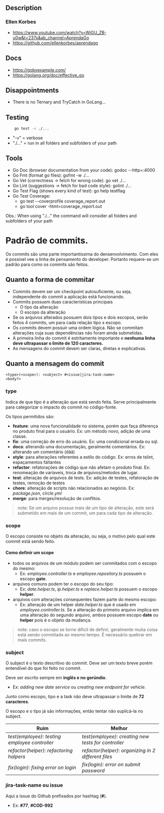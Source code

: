 ## Description
### Ellen Korbes
- https://www.youtube.com/watch?v=WiGU_ZB-u0w&t=237s&ab_channel=AprendaGo
- https://github.com/ellenkorbes/aprendago

## Docs
- https://gobyexample.com/
- https://golang.org/doc/effective_go


## Disappointments
- There is no Ternary and TryCatch in GoLang...

## Testing

```bash
	go test -v ./...
```
- "-v" = verbose
- "./..." = run in all folders and subfolders of your path

## Tools

- Go Doc (browser documentation from your code): godoc --http=:4000
- Go Fmt (format go files): gofmt -w ./...
- Go Vet (correctness → fetch for wrong code): go vet ./...
- Go Lint (suggestions → fetch for bad code style): golint ./...
- Go Test Flag (shows every kind of test): go help testflag
- Go Test Coverage:
	- go test --coverprofile coverage_report.out
	- go tool cover -html=coverage_report.out

Obs.: When using "./..." the command will consider all folders and subfolders of your path


# Padrão de commits.

Os commits são uma parte importantissima do densenvolvimento. Com eles é possivel vee a linha de pensamento do developer. Portanto requere-se um padrão para como os commits são feitos.

## Quanto a forma de commitar

- Commits devem ser um checkpoint autosuficiente, ou seja, independente do commit a aplicação está funcionando.
- Commits possuem duas características principais
	- O tipo da alteração
	- O escopo da alteração
- Se os arquivos alterados possuem dois tipos e dois escopos, serão feitos 4 commits, um para cada relação tipo x escopo.
- Os commits devem possuir uma ordem lógica. Não se commitam alterações cuja suas dependências não foram ainda submetidas.
- A primeira linha do commit é estritamente importante e **nenhuma linha deve ultrapassar o limite de 120 caracteres.**
- As mensagens do commit devem ser claras, diretas e explicativas.


## Quanto a mensagem do commit

```
<type>(<scope>): <subject> #<issue|jira-task-name>
<body?>
```

### type

Indica de que tipo é a alteração que está sendo feita. Serve principalmente para categorizar o impacto do commit no código-fonte. 

Os tipos permitidos são:

- **feature**: uma nova funcionalidade no sistema, porém que faça diferença no produto final para o usuário. Ex: um método novo, adição de uma classe.
- **fix**: uma correção de erro do usuário. Ex: uma condicional errada ou sql.
- **docs**: alterando uma documentação, geralmente comentários. Ex: alterando um comentário (dãã)
- **style**: para alterações referentes a estilo do código. Ex: erros de tslint, espaçamentos faltantes
- **refactor**: refatorações de código que não afetam o produto final. Ex: renomeação de variaveis, troca de arquivos/metodos de lugar.
- **test**: alteração de arquivos de tests. Ex: adição de testes, refatoração de testes, remoção de testes
- **chore**: alteração de scripts não relacionados ao negócio. Ex: _package.json_, _circle.yml_
- **merge**: para merges/resolução de conflitos.

>note: Se um arquivo possue mais de um tipo de alteração, este será submetido em mais de um commit, um para cada tipo de alteração.

### scope

O escopo consiste no objeto da alteração, ou seja, o motivo pelo qual este commit está sendo feito.

#### Como definir um scope

- todos os arquivos de um módulo podem ser commitados com o escopo do mesmo:
	- Ex: _employee.controller.ts_ e _employee.repository.ts_ possuem o escopo **gate**.
- arquivos comuns podem ter o escopo do seu tipo:
	- Ex: _date.helper.ts_, _ip.helper.ts_ e _replace.helper.ts_ possuem o escopo **helper**.
- arquivos com alterações consequentes fazem parte do mesmo escopo:
	- Ex: alteração de um helper _date.helper.ts_ que é usado em _employee.controller.ts_. Se a alteração do primeiro arquivo implica em uma alteração do segundo arquivo, ambos possuem escopo **date** ou **helper** pois é o objeto da mudança.

> note: caso o escopo se torne dificil de definir, geralmente muita coisa está sendo commitada ao mesmo tempo. É necessário quebrar em mais commits.

### subject

O subject é o texto descritivo do commit. Deve ser um texto breve porém entendível do que foi feito no commit.

Deve ser escrito sempre em **inglês e no gerúndio**.
- Ex: _adding new date service_ ou _creating new endpoint for vehicle_.

Junto como escopo, tipo e a task não deve ultrapassar o limite de **72 caracteres**.

O escopo e o tipo já são informações, então tentar não suplicá-la no subject.

Ruim | Melhor
---|---
_test(employee): testing employee controller_ | _test(employee): creating new tests for controller_
_refactor(helper): refactoring halpers_ | _refactor(helper): organizing in 2 different files_
_fix(login): fixing error on login_ | _fix(login): error on submit password_

### jira-task-name ou issue

Aqui a issue do Github prefixados por hashtag (**#**).

- Ex: **#77**, **#COD-992**
